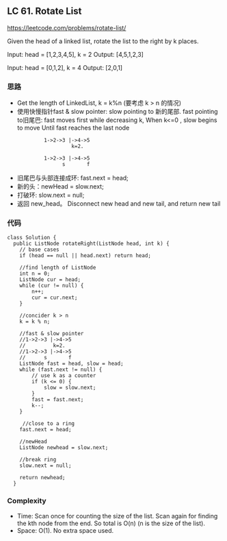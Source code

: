## LC 61. Rotate List
https://leetcode.com/problems/rotate-list/

Given the head of a linked list, rotate the list to the right by k places.

Input: head = [1,2,3,4,5], k = 2
Output: [4,5,1,2,3]

Input: head = [0,1,2], k = 4
Output: [2,0,1]

### 思路
- Get the length of LinkedList, k = k%n (要考虑 k > n 的情况)
- 使用快慢指针fast & slow pointer:  slow pointing to 新的尾部. fast pointing to旧尾巴:  fast moves first while decreasing k, When k<=0 , slow begins to move
Until fast reaches the last node
```
            1->2->3 |->4->5
                     k=2. 
                     
            1->2->3 |->4->5
                  s       f   
```
- 旧尾巴与头部连接成环: fast.next = head;
- 新的头：newHead = slow.next;
- 打破环: slow.next = null;
- 返回 new_head。
Disconnect new head and new tail, and return new tail

### 代码

```
class Solution {
  public ListNode rotateRight(ListNode head, int k) {
    // base cases
    if (head == null || head.next) return head;
    
    //find length of ListNode
    int n = 0;
    ListNode cur = head;
    while (cur != null) {
        n++;
        cur = cur.next;
    }
      
    //concider k > n 
    k = k % n;

    //fast & slow pointer
    //1->2->3 |->4->5
    //         k=2. 
    //1->2->3 |->4->5
    //      s       f
    ListNode fast = head, slow = head;
    while (fast.next != null) {
        // use k as a counter
        if (k <= 0) {
            slow = slow.next;
        }
        fast = fast.next;
        k--;
    }
    
     //close to a ring
    fast.next = head;
      
    //newHead
    ListNode newhead = slow.next;
      
    //break ring
    slow.next = null;

    return newhead;
  }
```

### Complexity
- Time: Scan once for counting the size of the list. Scan again for finding the kth node from the end. So total is O(n) (n is the size of the list).
- Space: O(1). No extra space used.
